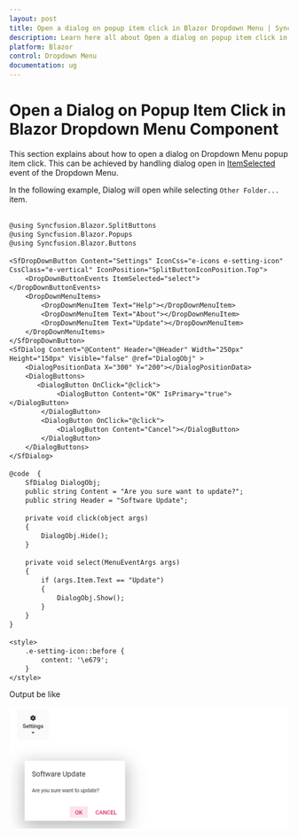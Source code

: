 ```yaml
---
layout: post
title: Open a dialog on popup item click in Blazor Dropdown Menu | Syncfusion
description: Learn here all about Open a dialog on popup item click in Syncfusion Blazor Dropdown Menu component and more.
platform: Blazor
control: Dropdown Menu
documentation: ug
---
```


# Open a Dialog on Popup Item Click in Blazor Dropdown Menu Component

This section explains about how to open a dialog on Dropdown Menu popup item click. This can be achieved by handling dialog open in [ItemSelected](https://help.syncfusion.com/cr/blazor/Syncfusion.Blazor.SplitButtons.DropDownButtonEvents.html#Syncfusion_Blazor_SplitButtons_DropDownButtonEvents_ItemSelected) event of the Dropdown Menu.

In the following example, Dialog will open while selecting `Other Folder...` item.

```cshtml

@using Syncfusion.Blazor.SplitButtons
@using Syncfusion.Blazor.Popups
@using Syncfusion.Blazor.Buttons

<SfDropDownButton Content="Settings" IconCss="e-icons e-setting-icon" CssClass="e-vertical" IconPosition="SplitButtonIconPosition.Top">
    <DropDownButtonEvents ItemSelected="select"></DropDownButtonEvents>
    <DropDownMenuItems>
        <DropDownMenuItem Text="Help"></DropDownMenuItem>
        <DropDownMenuItem Text="About"></DropDownMenuItem>
        <DropDownMenuItem Text="Update"></DropDownMenuItem>
    </DropDownMenuItems>
</SfDropDownButton>
<SfDialog Content="@Content" Header="@Header" Width="250px" Height="150px" Visible="false" @ref="DialogObj" >
    <DialogPositionData X="300" Y="200"></DialogPositionData>
    <DialogButtons>
       <DialogButton OnClick="@click">
            <DialogButton Content="OK" IsPrimary="true"></DialogButton>
        </DialogButton>
        <DialogButton OnClick="@click">
            <DialogButton Content="Cancel"></DialogButton>
        </DialogButton>
    </DialogButtons>
</SfDialog>

@code  {
    SfDialog DialogObj;
    public string Content = "Are you sure want to update?";
    public string Header = "Software Update";

    private void click(object args)
    {
        DialogObj.Hide();
    }

    private void select(MenuEventArgs args)
    {
        if (args.Item.Text == "Update")
        {
            DialogObj.Show();
        }
    }
}

<style>
    .e-setting-icon::before {
        content: '\e679';
    }
</style>

```

Output be like

![Displaying Dialog while Clicking in Blazor DropDownMenu Item](./../images/blazor-dropdownmenu-with-dialog.png)